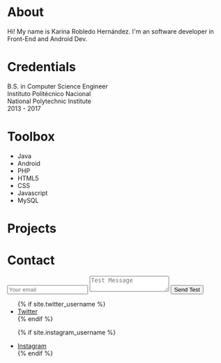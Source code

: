 # About

Hi! My name is Karina Robledo Hernández. I'm an software developer in Front-End and Android Dev. 

# Credentials

B.S. in Computer Science Engineer  
Instituto Politécnico Nacional  
National Polytechnic Institute  
2013 - 2017


# Toolbox

* Java
* Android
* PHP
* HTML5
* CSS
* Javascript
* MySQL

# Projects



# Contact

<form method="POST" action="https://formspree.io/robledokari@gmail.com">
  <input type="email" name="email" placeholder="Your email">  
  <textarea name="message" placeholder="Test Message"></textarea>  
  <button type="submit">Send Test</button>  
</form>

<ul>
{% if site.twitter_username %}
  <li>
    <a href="https://twitter.com/{{ site.twitter_username }}">
      <i class="fa fa-twitter"></i> Twitter
    </a>
  </li>
{% endif %}

{% if site.instagram_username %}
  <li>
    <a href="https://www.instagram.com/{{ site.instagram_username }}">
      <i class="fa fa-instagram"></i> Instagram
    </a>
  </li>
{% endif %}
</ul>
